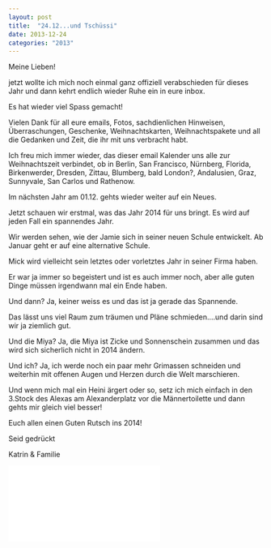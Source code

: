 ```yaml
---
layout: post
title:  "24.12...und Tschüssi"
date: 2013-12-24
categories: "2013"
---
```

Meine Lieben!


jetzt wollte ich mich noch einmal ganz offiziell verabschieden für dieses Jahr und dann kehrt endlich wieder Ruhe ein in eure inbox.



Es hat wieder viel Spass gemacht!



Vielen Dank für all eure emails, Fotos, sachdienlichen Hinweisen, Überraschungen, Geschenke, Weihnachtskarten, Weihnachtspakete und all die Gedanken und Zeit, die ihr mit uns verbracht habt.



Ich freu mich immer wieder, das dieser email Kalender uns alle zur Weihnachtszeit verbindet, ob in Berlin, San Francisco, Nürnberg, Florida, Birkenwerder, Dresden, Zittau, Blumberg, bald London?, Andalusien, Graz, Sunnyvale, San Carlos und Rathenow.



Im nächsten Jahr am 01.12. gehts wieder weiter auf ein Neues.



Jetzt schauen wir erstmal, was das Jahr 2014 für uns bringt. Es wird auf jeden Fall ein spannendes Jahr. 



Wir werden sehen, wie der Jamie sich in seiner neuen Schule entwickelt. Ab Januar geht er auf eine alternative Schule.



Mick wird vielleicht sein letztes oder vorletztes Jahr in seiner Firma haben. 



Er war ja immer so begeistert und ist es auch immer noch, aber alle guten Dinge müssen irgendwann mal ein Ende haben.



Und dann? Ja, keiner weiss es und das ist ja gerade das Spannende.



Das lässt uns viel Raum zum träumen und Pläne schmieden….und darin sind wir ja ziemlich gut.



Und die Miya? Ja, die Miya ist Zicke und Sonnenschein zusammen und das wird sich sicherlich nicht in 2014 ändern.



Und ich? Ja, ich werde noch ein paar mehr Grimassen schneiden und weiterhin mit offenen Augen und Herzen durch die Welt marschieren.



Und wenn mich mal ein Heini ärgert oder so, setz ich mich einfach in den 3.Stock des Alexas am Alexanderplatz vor die Männertoilette und dann gehts mir gleich viel besser!



Euch allen einen Guten Rutsch ins 2014!



Seid gedrückt



Katrin & Familie





![christmas2013.pdf](/assets/2013-12-24/christmas2013.pdf)

